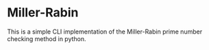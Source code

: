 # Miller-Rabin
This is a simple CLI implementation of the Miller-Rabin prime number checking method in python.
